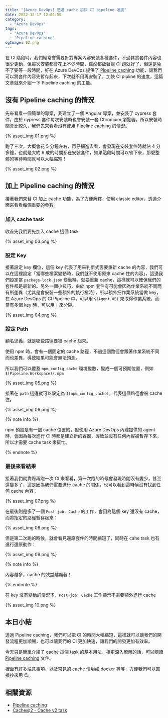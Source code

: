 ```yaml
---
title: "[Azure DevOps] 透過 cache 加快 CI pipeline 速度"
date: 2022-12-17 12:04:50
category:
  - "Azure DevOps"
tags:
  - "Azure DevOps"
  - "Pipeline caching"
ogImage: 02.png
---
```


在 CI 階段時，我們經常會需要針對專案內容安裝各種套件，不過其實套件內容也很少更動，但每次安裝都會花上不少時間，雖然都放著讓 CI 跑就好了，但還是免不了要等一段時間，好在 Azure DevOps 提供了 [Pipeline caching](https://learn.microsoft.com/en-us/azure/devops/pipelines/release/caching?view=azure-devops&wt.mc_id=DT-MVP-5003734) 功能，讓我們可以將套件內容先暫存起來，下次就不用再安裝了，加快 CI pipline 的速度，這篇文章就來介紹一下 Pipeline caching 的工能。

<!-- more -->

## 沒有 Pipeline caching 的情況

先來看看一個簡單的專案，我建立了一個 Angular 專案，並安裝了 cypress 套件，由於 cypress 套件每次安裝時也會安裝一套 Chromium 瀏覽器，所以安裝時間會比較久，我們先來看看沒有使用 Pipeline caching 的情況。

{% asset_img 01.png %}

跑了三次，大概會花 5 分鐘左右，再仔細進去看，會發現在安裝套件時就佔 4 分多鐘，也就是大約 8 成的時間都在安裝套件，如果這段時間可以省下來，那麼整體的等待時間就可以大幅縮短！

{% asset_img 02.png %}

## 加上 Pipeline caching 的情況

接著我們來替 CI 加上 cache 功能，為了方便解釋，使用 classic editor，透過介面來看看每個重要的參數。

### 加入 cache task

收首先我們要先加入 cache 這個 task

{% asset_img 03.png %}

### 設定 Key

接著設定 key 欄位，這個 key 代表了用來判斷式否要重新 cache 的內容，我們可以在這裡設定「當哪些檔案變動時，我們就不使用原來 cache 住的內容」，這邊我們設定當 `package-lock.json` 變動時，就要重新 cache，這樣就可以確保我們的套件都是最新的。另外一個小技巧，由於 npm 套件有可能會因為作業系統不同而有所差異（尤其是會安裝一些額外的執行檔時），所以額外把作業系統當做 key，在 Azure DevOps 的 CI Pipeline 中，可以用 `$(Agent.OS)` 來取得作業系統，而當有多個 key 時，可以用 `|` 來分隔。

{% asset_img 04.png %}

### 設定 Path

顧名思義，就是哪些路徑要被 cache 起來。

使用 npm 時，會有一個固定的 cache 路徑，不過這個路徑會跟著作業系統不同而也差異，導致結果可能會無法預測。

所以我們可以覆蓋 `npm_config_cache` 環境變數，變成一個可預期位置，例如 `$(Pipeline.Workspace)/.npm`

{% asset_img 05.png %}

接著在 `path` 這邊就可以設定為 `$(npm_config_cache)`，代表這個路徑會被 cache 住。

{% asset_img 06.png %}

{% note info %}

npm 預設是有一個 cache 位置的，但使用 Azure DevOps 內建提供的 agent 時，會因為每次進行 CI 時都是建立新的容器，導致並沒有任何內容被暫存下來，所以才需要 cache task 來幫忙。

{% endnote %}

### 最後來看結果

接著我們就實際再跑一次 CI 來看看，第一次跑的時候會發現時間沒有變少，甚至還變多了，這是因為我們需要進行 cache 的關係，也可以看到這時候沒有找到任何 cache 內容：

{% asset_img 07.png %}

在最後則是多了一個 `Post-job: Cache` 的工作，會因為這個 key 還沒有 cache，而將指定的路徑暫存起來：

{% asset_img 08.png %}

但是第二次跑的時候，就會看見還原套件的時間縮短了，同時在 cahe task 也有進行還原動作：

{% asset_img 09.png %}

{% note info %}

內容越多，cache 的效益越顯著！

{% endnote %}

在 key 沒有變動的情況下，`Post-job: Cache` 工作顯示不需要額外進行 cache

{% asset_img 10.png %}

## 本日小結

透過 Pipeline caching，我們可以把 CI 的時間大幅縮短，這樣就可以讓我們的開發流程更加順暢，也可以讓我們的 CI 更加快速，讓我們的開發更加有效率。

今天只是簡單介紹了 cache 這個 task 的基本用法，相更深入瞭解的話，可以閱讀 [Pipeline caching](https://learn.microsoft.com/en-us/azure/devops/pipelines/release/caching?view=azure-devops&wt.mc_id=DT-MVP-5003734) 文件。

裡面有許多注意事項，以及常見的 cache 情境如 docker 等等，方便我們可以直接抄來用 😉。

## 相關資源

- [Pipeline caching](https://learn.microsoft.com/en-us/azure/devops/pipelines/release/caching?view=azure-devops&wt.mc_id=DT-MVP-5003734)
- [Cache@2 - Cache v2 task](https://learn.microsoft.com/en-us/azure/devops/pipelines/tasks/reference/cache-v2?source=recommendations&view=azure-pipelines&wt.mc_id=DT-MVP-5003734)
